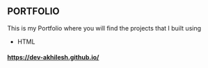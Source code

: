 ## PORTFOLIO
This is my Portfolio where you will find the projects that I built using 
  - HTML
#### https://dev-akhilesh.github.io/
